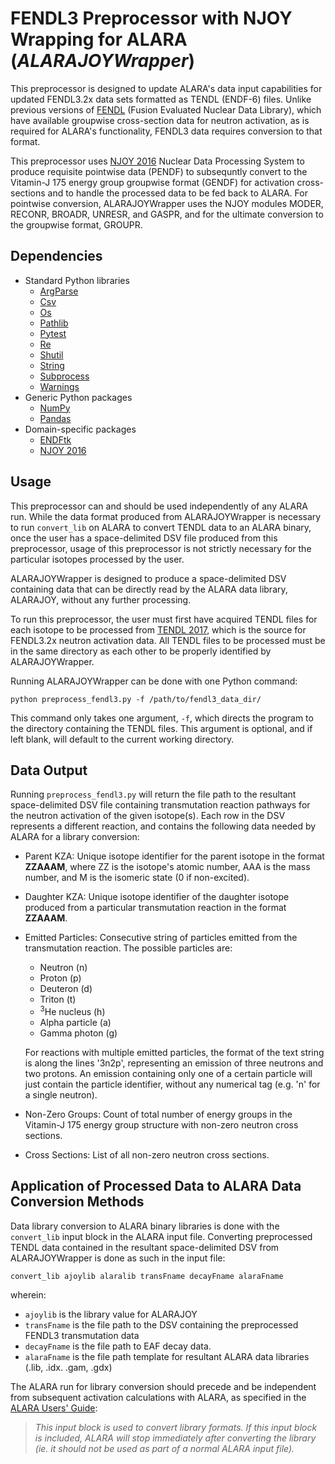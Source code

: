 # FENDL3 Preprocessor with NJOY Wrapping for ALARA (*ALARAJOYWrapper*)

This preprocessor is designed to update ALARA's data input capabilities for updated FENDL3.2x data sets formatted as TENDL (ENDF-6) files. Unlike previous versions of [FENDL](https://www-nds.iaea.org/fendl_library/websites/fendl32b/) (Fusion Evaluated Nuclear Data Library), which have available groupwise cross-section data for neutron activation, as is required for ALARA's functionality, FENDL3 data requires conversion to that format.

This preprocessor uses [NJOY 2016](https://github.com/njoy/NJOY2016) Nuclear Data Processing System to produce requisite pointwise data (PENDF) to subsequntly convert to the Vitamin-J 175 energy group groupwise format (GENDF) for activation cross-sections and to handle the processed data to be fed back to ALARA. For pointwise conversion, ALARAJOYWrapper uses the NJOY modules MODER, RECONR, BROADR, UNRESR, and GASPR, and for the ultimate conversion to the groupwise format, GROUPR.

## Dependencies

- Standard Python libraries
  * [ArgParse](https://docs.python.org/3/library/argparse.html)
  * [Csv](https://docs.python.org/3/library/csv.html)
  * [Os](https://docs.python.org/3/library/os.html)
  * [Pathlib](https://docs.python.org/3/library/pathlib.html)
  * [Pytest](https://docs.pytest.org/en/stable/getting-started.html)
  * [Re](https://docs.python.org/3/library/re.html)
  * [Shutil](https://docs.python.org/3/library/shutil.html)
  * [String](https://docs.python.org/3/library/string.html#module-string)
  * [Subprocess](https://docs.python.org/3/library/subprocess.html)
  * [Warnings](https://docs.python.org/3/library/warnings.html)
- Generic Python packages
  * [NumPy](https://numpy.org/install/)
  * [Pandas](https://pandas.pydata.org/docs/getting_started/install.html)
- Domain-specific packages
  * [ENDFtk](https://github.com/njoy/ENDFtk)
  * [NJOY 2016](https://github.com/njoy/NJOY2016)


## Usage
This preprocessor can and should be used independently of any ALARA run. While the data format produced from ALARAJOYWrapper is necessary to run `convert_lib` on ALARA to convert TENDL data to an ALARA binary, once the user has a space-delimited DSV file produced from this preprocessor, usage of this preprocessor is not strictly necessary for the particular isotopes processed by the user.

ALARAJOYWrapper is designed to produce a space-delimited DSV containing data that can be directly read by the ALARA data library, ALARAJOY, without any further processing.

To run this preprocessor, the user must first have acquired TENDL files for each isotope to be processed from [TENDL 2017](https://tendl.web.psi.ch/tendl_2017/tendl2017.html), which is the source for FENDL3.2x neutron activation data. All TENDL files to be processed must be in the same directory as each other to be properly identified by ALARAJOYWrapper.

Running ALARAJOYWrapper can be done with one Python command:

    python preprocess_fendl3.py -f /path/to/fendl3_data_dir/

This command only takes one argument, `-f`, which directs the program to the directory containing the TENDL files. This argument is optional, and if left blank, will default to the current working directory.

## Data Output
Running `preprocess_fendl3.py` will return the file path to the resultant space-delimited DSV file containing transmutation reaction pathways for the neutron activation of the given isotope(s). Each row in the DSV represents a different reaction, and contains the following data needed by ALARA for a library conversion:

- Parent KZA: Unique isotope identifier for the parent isotope in the format **ZZAAAM**, where ZZ is the isotope's atomic number, AAA is the mass number, and M is the isomeric state (0 if non-excited).
- Daughter KZA: Unique isotope identifier of the daughter isotope produced from a particular transmutation reaction in the format **ZZAAAM**.
- Emitted Particles: Consecutive string of particles emitted from the transmutation reaction. The possible particles are:
  - Neutron (n)
  - Proton (p)
  - Deuteron (d)
  - Triton (t)
  - <sup>3</sup>He nucleus (h)
  - Alpha particle (a)
  - Gamma photon (g)


  For reactions with multiple emitted particles, the format of the text string is along the lines '3n2p', representing an emission of three neutrons and two protons. An emission containing only one of a certain particle will just contain the particle identifier, without any numerical tag (e.g. 'n' for a single neutron).

- Non-Zero Groups: Count of total number of energy groups in the Vitamin-J 175 energy group structure with non-zero neutron cross sections.
- Cross Sections: List of all non-zero neutron cross sections.

## Application of Processed Data to ALARA Data Conversion Methods
Data library conversion to ALARA binary libraries is done with the `convert_lib` input block in the ALARA input file. Converting preprocessed TENDL data contained in the resultant space-delimited DSV from ALARAJOYWrapper is done as such in the input file:

    convert_lib ajoylib alaralib transFname decayFname alaraFname
wherein: 
- `ajoylib` is the library value for ALARAJOY
- `transFname` is the file path to the DSV containing the preprocessed FENDL3 transmutation data
- `decayFname` is the file path to EAF decay data.
- `alaraFname` is the file path template for resultant ALARA data libraries (.lib, .idx. .gam, .gdx)

The ALARA run for library conversion should precede and be independent from subsequent activation calculations with ALARA, as specified in the [ALARA Users' Guide](https://svalinn.github.io/ALARA/usersguide/index.html):

> *This input block is used to convert library formats. If this input block is included, ALARA will stop immediately after converting the library (ie. it should not be used as part of a normal ALARA input file).*